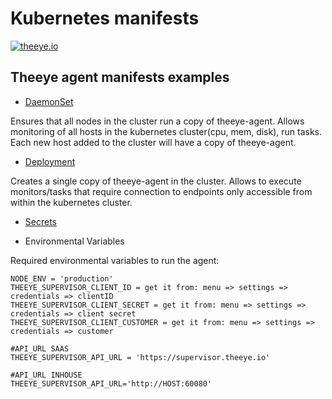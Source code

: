 # Kubernetes manifests

[![theeye.io](https://theeye.io/img/logo2.png)](https://theeye.io)

## Theeye agent manifests examples

* [DaemonSet](https://github.com/theeye-io-team/theeye-docs/blob/master/kubernetes/examples/theeye-agent-daemonset.yaml)

Ensures that all nodes in the cluster run a copy of theeye-agent. Allows monitoring of all hosts in the kubernetes cluster(cpu, mem, disk), run tasks.
Each new host added to the cluster will have a copy of theeye-agent.

* [Deployment](https://github.com/theeye-io-team/theeye-docs/blob/master/kubernetes/examples/theeye-agent-deploy.yaml)

Creates a single copy of theeye-agent in the cluster. Allows to execute monitors/tasks that require connection to endpoints only accessible from within the kubernetes cluster.

* [Secrets](https://github.com/theeye-io-team/theeye-docs/blob/master/kubernetes/examples/theeye-agent-credentials.yaml)

* Environmental Variables                                                                                                                                                    

Required environmental variables to run the agent:

```
NODE_ENV = 'production'                                                                                                                                                      
THEEYE_SUPERVISOR_CLIENT_ID = get it from: menu => settings => credentials => clientID
THEEYE_SUPERVISOR_CLIENT_SECRET = get it from: menu => settings => credentials => client secret
THEEYE_SUPERVISOR_CLIENT_CUSTOMER = get it from: menu => settings => credentials => customer

#API_URL SAAS
THEEYE_SUPERVISOR_API_URL = 'https://supervisor.theeye.io'

#API_URL INHOUSE
THEEYE_SUPERVISOR_API_URL='http://HOST:60080'
```
